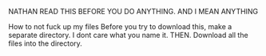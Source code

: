 NATHAN READ THIS BEFORE YOU DO ANYTHING. AND I MEAN ANYTHING


How to not fuck up my files
Before you try to download this, make a separate directory. I dont care what you name it.
THEN. Download all the files into the directory.
